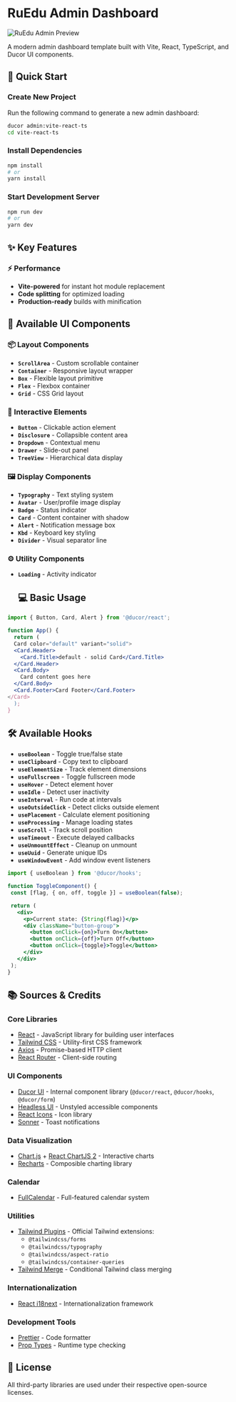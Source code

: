 # RuEdu Admin Dashboard

![RuEdu Admin Preview]()

A modern admin dashboard template built with Vite, React, TypeScript, and Ducor UI components.

## 🚀 Quick Start

### Create New Project
Run the following command to generate a new admin dashboard:

```bash
ducor admin:vite-react-ts
cd vite-react-ts
```

###  Install Dependencies
```bash
npm install
# or
yarn install
```

### Start Development Server
```bash
npm run dev
# or
yarn dev
```

## ✨ Key Features

### ⚡ Performance
- **Vite-powered** for instant hot module replacement
- **Code splitting** for optimized loading
- **Production-ready** builds with minification

## 🎨 Available UI Components

### 📦 Layout Components
- **`ScrollArea`** - Custom scrollable container
- **`Container`** - Responsive layout wrapper
- **`Box`** - Flexible layout primitive
- **`Flex`** - Flexbox container
- **`Grid`** - CSS Grid layout

### 🔘 Interactive Elements
- **`Button`** - Clickable action element
- **`Disclosure`** - Collapsible content area
- **`Dropdown`** - Contextual menu
- **`Drawer`** - Slide-out panel
- **`TreeView`** - Hierarchical data display

### 🖼️ Display Components
- **`Typography`** - Text styling system
- **`Avatar`** - User/profile image display
- **`Badge`** - Status indicator
- **`Card`** - Content container with shadow
- **`Alert`** - Notification message box
- **`Kbd`** - Keyboard key styling
- **`Divider`** - Visual separator line

### ⚙️ Utility Components
- **`Loading`** - Activity indicator

  ## 💻 Basic Usage
```jsx
import { Button, Card, Alert } from '@ducor/react';

function App() {
  return (
  Card color="default" variant="solid">
  <Card.Header>
    <Card.Title>default - solid Card</Card.Title>
  </Card.Header>
  <Card.Body>
    Card content goes here
  </Card.Body>
  <Card.Footer>Card Footer</Card.Footer>
</Card>
  );
}
```

## 🛠️ Available Hooks

- **`useBoolean`** - Toggle true/false state
- **`useClipboard`** - Copy text to clipboard
- **`useElementSize`** - Track element dimensions
- **`useFullscreen`** - Toggle fullscreen mode
- **`useHover`** - Detect element hover
- **`useIdle`** - Detect user inactivity
- **`useInterval`** - Run code at intervals
- **`useOutsideClick`** - Detect clicks outside element
- **`usePlacement`** - Calculate element positioning
- **`useProcessing`** - Manage loading states
- **`useScroll`** - Track scroll position
- **`useTimeout`** - Execute delayed callbacks
- **`useUnmountEffect`** - Cleanup on unmount
- **`useUuid`** - Generate unique IDs
- **`useWindowEvent`** - Add window event listeners

 ```jsx
import { useBoolean } from '@ducor/hooks';

function ToggleComponent() {
  const [flag, { on, off, toggle }] = useBoolean(false);

  return (
    <div>
      <p>Current state: {String(flag)}</p>
      <div className="button-group">
        <button onClick={on}>Turn On</button>
        <button onClick={off}>Turn Off</button>
        <button onClick={toggle}>Toggle</button>
      </div>
    </div>
  );
}
``` 
## 📚 Sources & Credits

### Core Libraries
- [React](https://react.dev) - JavaScript library for building user interfaces
- [Tailwind CSS](https://tailwindcss.com) - Utility-first CSS framework
- [Axios](https://axios-http.com) - Promise-based HTTP client
- [React Router](https://reactrouter.com) - Client-side routing

### UI Components
- [Ducor UI](https://ducorui.com) - Internal component library (`@ducor/react`, `@ducor/hooks`, `@ducor/form`)
- [Headless UI](https://headlessui.com) - Unstyled accessible components
- [React Icons](https://react-icons.github.io/react-icons) - Icon library
- [Sonner](https://sonner.emilkowal.ski) - Toast notifications

### Data Visualization
- [Chart.js](https://www.chartjs.org) + [React ChartJS 2](https://react-chartjs-2.js.org) - Interactive charts
- [Recharts](https://recharts.org) - Composible charting library

### Calendar
- [FullCalendar](https://fullcalendar.io) - Full-featured calendar system

### Utilities
- [Tailwind Plugins](https://tailwindcss.com/docs/plugins) - Official Tailwind extensions:
  - `@tailwindcss/forms`
  - `@tailwindcss/typography`
  - `@tailwindcss/aspect-ratio`
  - `@tailwindcss/container-queries`
- [Tailwind Merge](https://github.com/dcastil/tailwind-merge) - Conditional Tailwind class merging

### Internationalization
- [React i18next](https://react.i18next.com) - Internationalization framework

### Development Tools
- [Prettier](https://prettier.io) - Code formatter
- [Prop Types](https://github.com/facebook/prop-types) - Runtime type checking

## 📜 License
All third-party libraries are used under their respective open-source licenses.
